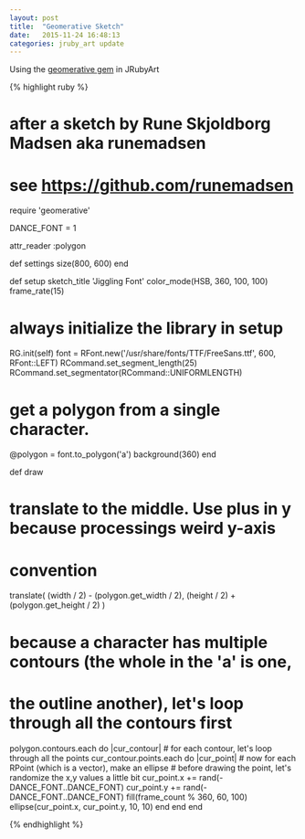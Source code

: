 ```yaml
---
layout: post
title:  "Geomerative Sketch"
date:   2015-11-24 16:48:13
categories: jruby_art update
---
```


Using the [geomerative gem][gem] in JRubyArt

{% highlight ruby %}
# after a sketch by Rune Skjoldborg Madsen aka runemadsen
# see https://github.com/runemadsen
require 'geomerative'

DANCE_FONT = 1

attr_reader :polygon

def settings
  size(800, 600)
end

def setup
  sketch_title 'Jiggling Font'
  color_mode(HSB, 360, 100, 100)
  frame_rate(15)
  # always initialize the library in setup
  RG.init(self)
  font = RFont.new('/usr/share/fonts/TTF/FreeSans.ttf', 600, RFont::LEFT)
  RCommand.set_segment_length(25)
  RCommand.set_segmentator(RCommand::UNIFORMLENGTH)
  # get a polygon from a single character.
  @polygon = font.to_polygon('a')
  background(360)
end

def draw
  # translate to the middle. Use plus in y because processings weird y-axis
  # convention
  translate(
    (width / 2) - (polygon.get_width / 2),
    (height / 2) + (polygon.get_height / 2)
  )
  # because a character has multiple contours (the whole in the 'a' is one,
  # the outline another), let's loop through all the contours first
  polygon.contours.each do |cur_contour|
    # for each contour, let's loop through all the points
    cur_contour.points.each do |cur_point|
      # now for each RPoint (which is a vector), make an ellipse
      # before drawing the point, let's randomize the x,y values a little bit
      cur_point.x += rand(-DANCE_FONT..DANCE_FONT)
      cur_point.y += rand(-DANCE_FONT..DANCE_FONT)
      fill(frame_count % 360, 60, 100)
      ellipse(cur_point.x, cur_point.y, 10, 10)
    end
  end
end

{% endhighlight %}

[gem]:https://ruby-processing.github.io/geomerativegem/
